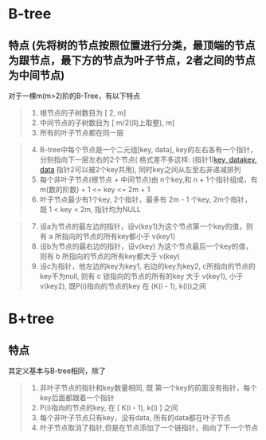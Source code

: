 # B-tree

## 特点 (先将树的节点按照位置进行分类，最顶端的节点为跟节点，最下方的节点为叶子节点，2者之间的节点为中间节点)
对于一棵m(m>2)阶的B-Tree，有以下特点
>1. 根节点的子树数目为 [ 2, m]
>2. 中间节点的子树数目为 [ m/2(向上取整), m]
>3. 所有的叶子节点都在同一层

>4. B-tree中每个节点是一个二元组[key, data], key的左右各有一个指针，分别指向下一层左右的2个节点( 格式差不多这样: (指针1)[key, data](指针2)[key, data](指针3) 指针2可以被2个key共用), 同时key之间从左至右非递减排列
>5. 每个非叶子节点(根节点 + 中间节点)由 n个key,和 n + 1个指针组成，有 m(数的阶数) + 1 <= key <= 2m + 1
>6. 叶子节点最少有1个key, 2个指针，最多有 2m - 1 个key, 2m个指针， 既  1 < key  <  2m, 指针均为NULL

>7. 设a为节点的最左边的指针，设v(key1)为这个节点第一个key的值，则有 a 所指向的节点的所有key都小于 v(key1)
>8. 设b为节点的最右边的指针，设v(key) 为这个节点最后一个key的值，则有 b 所指向的节点的所有key都大于 v(key)
>9. 设c为指针，他左边的key为key1, 右边的key为key2, c所指向的节点的key不为null, 则有 c 锁指向的节点的所有的key 大于 v(key1), 小于 v(key2), 既P(i)指向的节点的key 在 (K(i - 1), k(i))之间



# B+tree

## 特点
其定义基本与B-tree相同，除了
>1. 非叶子节点的指针和key数量相同, 既 第一个key的前面没有指针，每个key后面都跟着一个指针
>2. P(i)指向的节点的key, 在 [ K(i - 1), k(i) ] 之间
>3. 每个非叶子节点只有key，没有data, 所有的data都在叶子节点
>4. 叶子节点取消了指针,但是在节点添加了一个链指针，指向了下一个节点